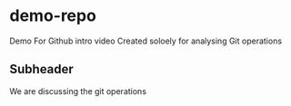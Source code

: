 # demo-repo
Demo For Github intro video
Created soloely for analysing Git operations

## Subheader
We are discussing the git operations

